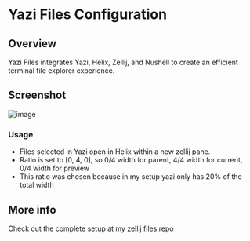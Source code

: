 # Yazi Files Configuration

## Overview

Yazi Files integrates Yazi, Helix, Zellij, and Nushell to create an efficient terminal file explorer experience.

## Screenshot

![image](https://github.com/luccahuguet/yazi-files/assets/27565287/557eecbf-6eeb-48f9-8de4-252f78bda4fd)


### Usage
- Files selected in Yazi open in Helix within a new zellij pane.
- Ratio is set to [0, 4, 0], so 0/4 width for parent, 4/4 width for current, 0/4 width for preview
- This ratio was chosen because in my setup yazi only has 20% of the total width

## More info

Check out the complete setup at my [zellij files repo](https://github.com/luccahuguet/zellij-files)
